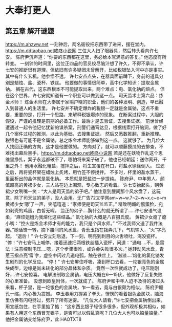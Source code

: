 # 大奉打更人 
 ## 第五章 解开谜题
  https://m.ahzww.net
 一刻钟后，两名衙役把东西带了进来，摆在堂内。https://m.ddtaobao.net咚咚小说网
 三位大人扫了眼器具，然后转头看向许七安。
 陈府尹沉声道：“你要的东西都在这里，务必给本官满意的答复。”
 他态度有所转变。
 一刻钟的时间里，这位正四品的官员绞尽脑汁想了许久，不得不承认，许七安的推断很有道理，但依旧有许多疑团未曾解开，比如税银坠入河中亦是事实。
 其中有什么玄机，他参悟不透。
 许七安点点头，在器具面前蹲下，身前的道具分别是蜡烛、盐、瓷杯、铁丝。
 他要做的事情很简单，高中化学知识：提取金属钠。
 搁在古代，这东西根本不可能提取出来，两个难点：电、氯化钠的熔点。
 但在这个世界，许七安就知道有一个职业可以做到这一点。
 司天监术士第六品：炼金术师！
 炼金术师在大奉属于家喻户晓的职业，他们的各种发明、创造，早已融入到普通人的生活里。
 许七安并不确定爆炸的税银一定就是金属钠，这点不重要，重要的是，打开一个思路，来解释税银爆炸的现象。
 在断案过程中，大胆的假设，严谨的推理是前期的必备工作。最后才是去验证，去搜集证据。
 前世曾经遭遇过一起令他记忆犹新的谋杀案，刑警们通宵达旦，根据线索打开脑洞，做了好几个案件过程的推测，以此为基础，去搜集证据。
 然后又悉数推翻，重新推理。
 税银也有可能不是金属钠，总之炼金术师能够做到这一点。
 这就够了。
 为几位大人找回正确的方向，这才是他要做的。
 方向对了，就可以顺藤摸瓜的去排查，不难找出幕后黑手。https://m.ddtaobao.net咚咚小说网
 若是还在妖物作乱这个思维里挣扎，案子永远都破不了，哪怕将来案子破了，他也已经朝廷：送你离开，千里之外！
 他用水融化粗盐，搅拌之后，将生宣覆在杯口，将盐水徐徐倒入。
 过滤之后，再将瓷杯架在蜡烛上炙烤，用竹签不停搅拌。
 不多时，杯里的盐水蒸干，里面析出的晶体就是氯化钠。
 本质就是把盐进一步提纯。
 陈府尹、中年男人、颜值超高的黄裙少女，三人站在边上围观，专心致志的看着。
 许七安抬起头，朝黄裙少女咧嘴一笑：“大人是司天监的弟子吧。”
 他注意到腰间那个风水盘了，这玩意，除了司天监的弟子，没人会用。无广告72文学网am~w~w.7~2~w~x.c~o~m
 黄裙少女‘嗯’了一声，笑嘻嘻道：“家师便是司天监监正。”
 精致明媚的鹅蛋脸，宛如剥壳的鸡蛋，白皙无暇。
 监正的弟子....胸什么的就无所谓了.....许七安语气温柔，“麻烦姐姐为我熔化这些结晶。”
 氯化钠的大概是八百摄氏度。
 黄裙少女瘪了瘪小嘴：“控火是炼金术师才有的能力，我只是个风水师。”
 “不过我师父送了我件法器。”她话锋一转，摘下腰间的风水盘，青葱玉指在拨弄几下，气机输入，“火”字亮起。
 “退后！”
 许七安立刻后退，下一刻，明亮到刺目的火舌喷吐，淹没瓷杯。
 “停！”许七安马上喊停，接着迅速把两根铁丝插入瓷杯，问道：“通电....不，是雷法！注意控制电压....嗯，这个步骤很难，或许会失败很多次。”
 她转动风水盘，青葱玉指点亮‘雷’字，虚空中闪过几道电弧，触在铁丝上。
 ‘滋滋....’熔化的氯化钠发生剧烈的化学反应。
 “停！”
 许七安屏住呼吸，凑到杯口去看，一坨银亮色的金属块成型，边缘是尚未转化的部分晶体和杂质。
 竟然一次性就成功了，电压刚刚好....许七安惊喜。
 电解法制取金属钠，电压大概在6—15伏，他做好了反复失败的心里准备。
 没想到欧皇附体，一次就成了。
 陈府尹和中年人迫不及待的凑过头来看，杯子里，是一坨银色的金属块，乍一看去，竟与白银颇为相似。
 陈府尹瞳孔一缩，内心极为震撼。
 李玉春用力握紧了拳头，愣愣的看着银色金属块，脑海里仿佛有闪电劈过，劈开了所有迷雾。
 “几位大人请看，”许七安把金属钠倒出来，用宣纸包住，在手里掂了掂：
 “这东西比银子轻很多很多，但外观却极其相似，如果有人用这个东西冒充银子，是否可以以假乱真呢？几位大人也可以掂量掂量。”
 他把金属钠交给陈府尹，此 
HAOTXT8